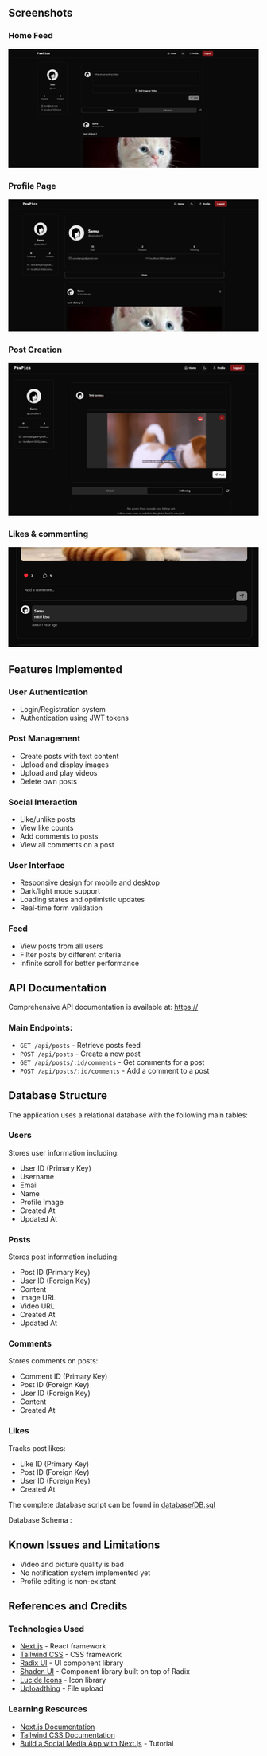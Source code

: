 ## Screenshots

### Home Feed

![Home Feed](/public/screenshots/s1.png)

### Profile Page

![Profile Page](/public/screenshots/s2.png)

### Post Creation

![Create Post](public/screenshots/s3.png)

### Likes & commenting

![Likes & commenting](/public/screenshots/s4.png)

## Features Implemented

### User Authentication

- Login/Registration system
- Authentication using JWT tokens

### Post Management

- Create posts with text content
- Upload and display images
- Upload and play videos
- Delete own posts

### Social Interaction

- Like/unlike posts
- View like counts
- Add comments to posts
- View all comments on a post

### User Interface

- Responsive design for mobile and desktop
- Dark/light mode support
- Loading states and optimistic updates
- Real-time form validation

### Feed

- View posts from all users
- Filter posts by different criteria
- Infinite scroll for better performance

## API Documentation

Comprehensive API documentation is available at: [https://](https://)

### Main Endpoints:

- `GET /api/posts` - Retrieve posts feed
- `POST /api/posts` - Create a new post
- `GET /api/posts/:id/comments` - Get comments for a post
- `POST /api/posts/:id/comments` - Add a comment to a post

## Database Structure

The application uses a relational database with the following main tables:

### Users

Stores user information including:

- User ID (Primary Key)
- Username
- Email
- Name
- Profile Image
- Created At
- Updated At

### Posts

Stores post information including:

- Post ID (Primary Key)
- User ID (Foreign Key)
- Content
- Image URL
- Video URL
- Created At
- Updated At

### Comments

Stores comments on posts:

- Comment ID (Primary Key)
- Post ID (Foreign Key)
- User ID (Foreign Key)
- Content
- Created At

### Likes

Tracks post likes:

- Like ID (Primary Key)
- Post ID (Foreign Key)
- User ID (Foreign Key)
- Created At

The complete database script can be found in [database/DB.sql](database/DB.sql)

Database Schema :

## Known Issues and Limitations

- Video and picture quality is bad
- No notification system implemented yet
- Profile editing is non-existant

## References and Credits

### Technologies Used

- [Next.js](https://nextjs.org/) - React framework
- [Tailwind CSS](https://tailwindcss.com/) - CSS framework
- [Radix UI](https://www.radix-ui.com/) - UI component library
- [Shadcn UI](https://ui.shadcn.com/) - Component library built on top of Radix
- [Lucide Icons](https://lucide.dev/) - Icon library
- [Uploadthing](https://uploadthing.com/) - File upload

### Learning Resources

- [Next.js Documentation](https://nextjs.org/docs)
- [Tailwind CSS Documentation](https://tailwindcss.com/docs)
- [Build a Social Media App with Next.js](https://www.youtube.com/watch?v=vUYopHWOURg) - Tutorial
